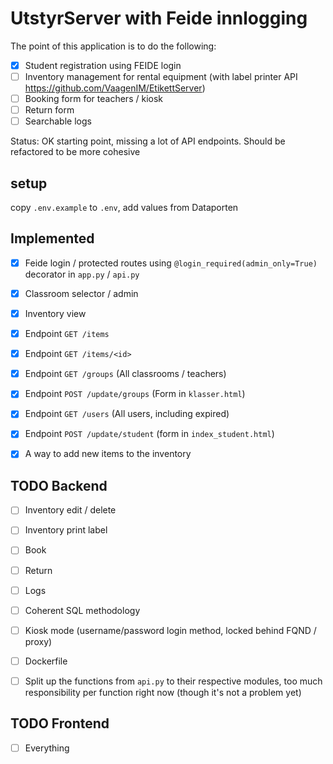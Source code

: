 # UtstyrServer with Feide innlogging
The point of this application is to do the following:

- [x] Student registration using FEIDE login
- [ ] Inventory management for rental equipment (with label printer API https://github.com/VaagenIM/EtikettServer)
- [ ] Booking form for teachers / kiosk
- [ ] Return form
- [ ] Searchable logs

Status: OK starting point, missing a lot of API endpoints. Should be refactored to be more cohesive

## setup
copy `.env.example` to `.env`, add values from Dataporten

## Implemented

- [x] Feide login / protected routes using `@login_required(admin_only=True)` decorator in `app.py` / `api.py`
- [x] Classroom selector / admin
- [x] Inventory view

- [x] Endpoint `GET /items`
- [x] Endpoint `GET /items/<id>`
- [x] Endpoint `GET /groups` (All classrooms / teachers)
- [x] Endpoint `POST /update/groups` (Form in `klasser.html`)
- [x] Endpoint `GET /users` (All users, including expired)
- [x] Endpoint `POST /update/student` (form in `index_student.html`)

- [x] A way to add new items to the inventory

## TODO Backend

- [ ] Inventory edit / delete
- [ ] Inventory print label

- [ ] Book
- [ ] Return

- [ ] Logs
- [ ] Coherent SQL methodology

- [ ] Kiosk mode (username/password login method, locked behind FQND / proxy)

- [ ] Dockerfile
- [ ] Split up the functions from `api.py` to their respective modules, too much responsibility per function right now (though it's not a problem yet)

## TODO Frontend

- [ ] Everything